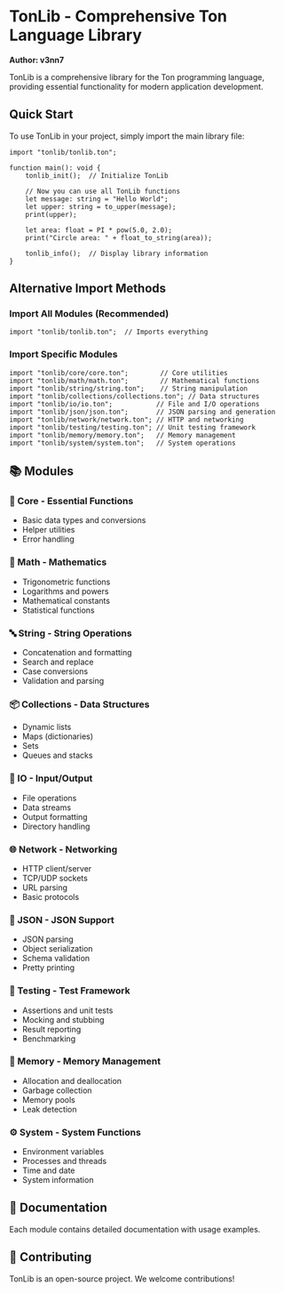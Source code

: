 # TonLib - Comprehensive Ton Language Library

**Author: v3nn7**

TonLib is a comprehensive library for the Ton programming language, providing essential functionality for modern application development.

## Quick Start

To use TonLib in your project, simply import the main library file:

```ton
import "tonlib/tonlib.ton";

function main(): void {
    tonlib_init();  // Initialize TonLib
    
    // Now you can use all TonLib functions
    let message: string = "Hello World";
    let upper: string = to_upper(message);
    print(upper);
    
    let area: float = PI * pow(5.0, 2.0);
    print("Circle area: " + float_to_string(area));
    
    tonlib_info();  // Display library information
}
```

## Alternative Import Methods

### Import All Modules (Recommended)
```ton
import "tonlib/tonlib.ton";  // Imports everything
```

### Import Specific Modules
```ton
import "tonlib/core/core.ton";        // Core utilities
import "tonlib/math/math.ton";        // Mathematical functions
import "tonlib/string/string.ton";    // String manipulation
import "tonlib/collections/collections.ton"; // Data structures
import "tonlib/io/io.ton";           // File and I/O operations
import "tonlib/json/json.ton";       // JSON parsing and generation
import "tonlib/network/network.ton"; // HTTP and networking
import "tonlib/testing/testing.ton"; // Unit testing framework
import "tonlib/memory/memory.ton";   // Memory management
import "tonlib/system/system.ton";   // System operations
```

## 📚 Modules

### 🔧 Core - Essential Functions
- Basic data types and conversions
- Helper utilities
- Error handling

### 🧮 Math - Mathematics
- Trigonometric functions
- Logarithms and powers
- Mathematical constants
- Statistical functions

### 🔤 String - String Operations
- Concatenation and formatting
- Search and replace
- Case conversions
- Validation and parsing

### 📦 Collections - Data Structures
- Dynamic lists
- Maps (dictionaries)
- Sets
- Queues and stacks

### 💾 IO - Input/Output
- File operations
- Data streams
- Output formatting
- Directory handling

### 🌐 Network - Networking
- HTTP client/server
- TCP/UDP sockets
- URL parsing
- Basic protocols

### 📄 JSON - JSON Support
- JSON parsing
- Object serialization
- Schema validation
- Pretty printing

### 🧪 Testing - Test Framework
- Assertions and unit tests
- Mocking and stubbing
- Result reporting
- Benchmarking

### 🧠 Memory - Memory Management
- Allocation and deallocation
- Garbage collection
- Memory pools
- Leak detection

### ⚙️ System - System Functions
- Environment variables
- Processes and threads
- Time and date
- System information

## 📖 Documentation

Each module contains detailed documentation with usage examples.

## 🤝 Contributing

TonLib is an open-source project. We welcome contributions!